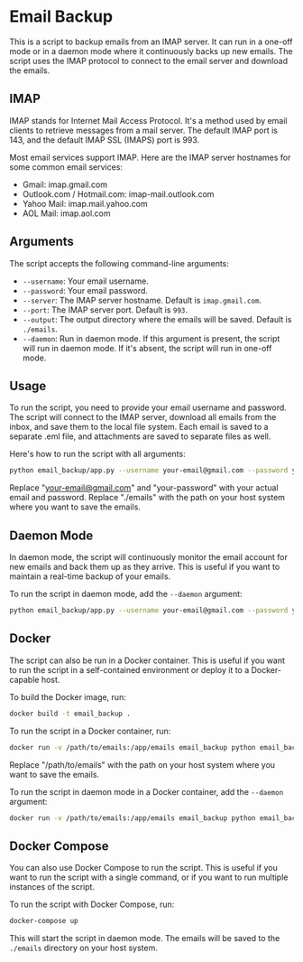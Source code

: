 # Email Backup

This is a script to backup emails from an IMAP server. It can run in a one-off mode or in a daemon mode where it continuously backs up new emails. The script uses the IMAP protocol to connect to the email server and download the emails. 

## IMAP

IMAP stands for Internet Mail Access Protocol. It's a method used by email clients to retrieve messages from a mail server. The default IMAP port is 143, and the default IMAP SSL (IMAPS) port is 993. 

Most email services support IMAP. Here are the IMAP server hostnames for some common email services:

- Gmail: imap.gmail.com
- Outlook.com / Hotmail.com: imap-mail.outlook.com
- Yahoo Mail: imap.mail.yahoo.com
- AOL Mail: imap.aol.com

## Arguments

The script accepts the following command-line arguments:

- `--username`: Your email username.
- `--password`: Your email password.
- `--server`: The IMAP server hostname. Default is `imap.gmail.com`.
- `--port`: The IMAP server port. Default is `993`.
- `--output`: The output directory where the emails will be saved. Default is `./emails`.
- `--daemon`: Run in daemon mode. If this argument is present, the script will run in daemon mode. If it's absent, the script will run in one-off mode.

## Usage

To run the script, you need to provide your email username and password. The script will connect to the IMAP server, download all emails from the inbox, and save them to the local file system. Each email is saved to a separate .eml file, and attachments are saved to separate files as well.

Here's how to run the script with all arguments:

```bash
python email_backup/app.py --username your-email@gmail.com --password your-password --server imap.gmail.com --port 993 --output ./emails
```

Replace "your-email@gmail.com" and "your-password" with your actual email and password. Replace "./emails" with the path on your host system where you want to save the emails.

## Daemon Mode

In daemon mode, the script will continuously monitor the email account for new emails and back them up as they arrive. This is useful if you want to maintain a real-time backup of your emails.

To run the script in daemon mode, add the `--daemon` argument:

```bash
python email_backup/app.py --username your-email@gmail.com --password your-password --server imap.gmail.com --port 993 --output ./emails --daemon
```

## Docker

The script can also be run in a Docker container. This is useful if you want to run the script in a self-contained environment or deploy it to a Docker-capable host.

To build the Docker image, run:

```bash
docker build -t email_backup .
```

To run the script in a Docker container, run:

```bash
docker run -v /path/to/emails:/app/emails email_backup python email_backup/app.py --username your-email@gmail.com --password your-password --server imap.gmail.com --port 993 --output /app/emails
```

Replace "/path/to/emails" with the path on your host system where you want to save the emails.

To run the script in daemon mode in a Docker container, add the `--daemon` argument:

```bash
docker run -v /path/to/emails:/app/emails email_backup python email_backup/app.py --username your-email@gmail.com --password your-password --server imap.gmail.com --port 993 --output /app/emails --daemon
```

## Docker Compose

You can also use Docker Compose to run the script. This is useful if you want to run the script with a single command, or if you want to run multiple instances of the script.

To run the script with Docker Compose, run:

```bash
docker-compose up
```

This will start the script in daemon mode. The emails will be saved to the `./emails` directory on your host system.